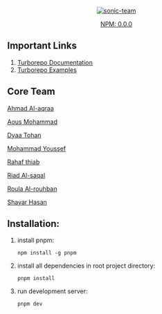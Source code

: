 <p align="center">
  <a href="https://ibb.co/sjsHcww"><img src="https://i.ibb.co/xhzHwjj/sonic-team.png" alt="sonic-team" border="0"></a>
</p>

<p align="center">
  <a aria-label="NPM version" href="https://www.npmjs.com/package/@sonics/core">
    NPM: 0.0.0
  </a>
</p>

## Important Links
<ol>
<li>
<a href="https://turbo.build/repo/docs">
Turborepo Documentation
</a>
</li>
<li>
<a href="https://github.com/vercel/turbo/tree/main/examples">
Turborepo Examples
</a>
</li>
</ol>

## Core Team
<a href="https://github.com/ahmad-aqr">
<p>Ahmad Al-aqraa</p>
</a>
<a href="https://github.com/AousMohammad">
<p>Aous Mohammad</p>
</a>
<a href="https://github.com/dytohan">
<p>Dyaa Tohan</p>
</a>
<a href="https://github.com/mohammedyosef761">
<p>Mohammad Youssef</p>
</a>
<a href="">
<p>Rahaf thiab</p>
</a>
<a href="https://github.com/RiadAlsaqal">
<p>Riad Al-saqal</p>
</a>
<a href="https://github.com/RoulaRohban">
<p>Roula Al-rouhban</p>
</a>
<a href="https://github.com/Shayar-Hassan">
<p>Shayar Hasan</p>
</a>

## Installation:
<ol>
<li>
install pnpm:

```npm install -g pnpm```
</li>
<li>
install all dependencies in root project directory:

```pnpm install```
</li>
<li>
run development server:

```pnpm dev```
</li>
</ol>
